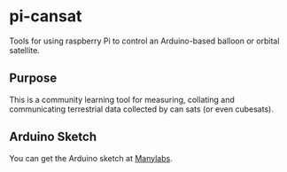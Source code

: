 # pi-cansat
Tools for using raspberry Pi to control an Arduino-based balloon or orbital satellite.
## Purpose
This is a community learning tool for measuring, collating and communicating terrestrial data collected by can sats (or even cubesats).
## Arduino Sketch
You can get the Arduino sketch at [Manylabs](https://archive.manylabs.org/tool/arduinoProgrammer/sketch/266/).

